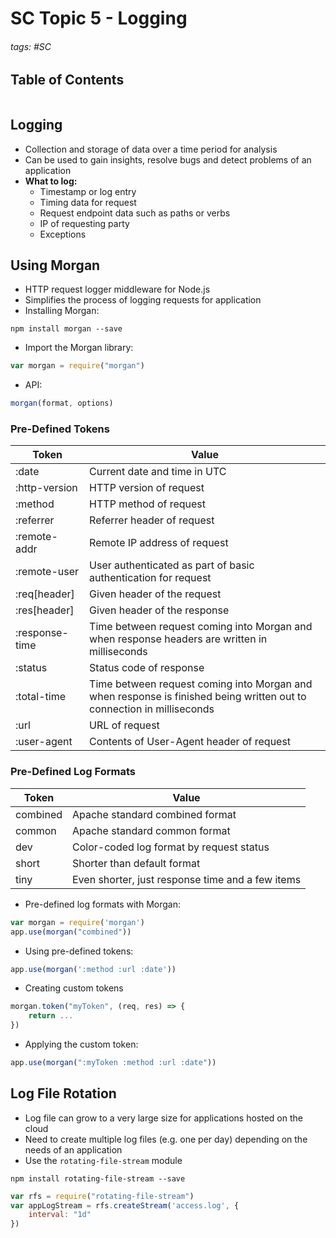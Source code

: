 # SC Topic 5 - Logging

###### tags: #SC 

## Table of Contents
```toc
```

## Logging
- Collection and storage of data over a time period for analysis
- Can be used to gain insights, resolve bugs and detect problems of an application
- **What to log:**
	- Timestamp or log entry
	- Timing data for request
	- Request endpoint data such as paths or verbs
	- IP of requesting party
	- Exceptions

## Using Morgan
- HTTP request logger middleware for Node.js
- Simplifies the process of logging requests for application
- Installing Morgan:
```
npm install morgan --save
```
- Import the Morgan library:
```js
var morgan = require("morgan")
```
- API:
```js
morgan(format, options)
```

### Pre-Defined Tokens
| Token          | Value                                                                                                                 |
| -------------- | --------------------------------------------------------------------------------------------------------------------- |
| :date          | Current date and time in UTC                                                                                          |
| :http-version  | HTTP version of request                                                                                               |
| :method        | HTTP method of request                                                                                                |
| :referrer      | Referrer header of request                                                                                            |
| :remote-addr   | Remote IP address of request                                                                                          |
| :remote-user   | User authenticated as part of basic authentication for request                                                        |
| :req\[header\] | Given header of the request                                                                                           |
| :res\[header\] | Given header of the response                                                                                          |
| :response-time | Time between request coming into Morgan and when response headers are written in milliseconds                         |
| :status        | Status code of response                                                                                               |
| :total-time    | Time between request coming into Morgan and when response is finished being written out to connection in milliseconds |
| :url           | URL of request                                                                                                        |
| :user-agent    | Contents of User-Agent header of request                                                                              |

### Pre-Defined Log Formats
| Token    | Value                                            |
| -------- | ------------------------------------------------ |
| combined | Apache standard combined format                  |
| common   | Apache standard common format                    |
| dev      | Color-coded log format by request status         |
| short    | Shorter than default format                      |
| tiny     | Even shorter, just response time and a few items |

- Pre-defined log formats with Morgan:
```js
var morgan = require('morgan')
app.use(morgan("combined"))
```
- Using pre-defined tokens:
```js
app.use(morgan(':method :url :date'))
```
- Creating custom tokens
```js
morgan.token("myToken", (req, res) => {
	return ...
})
```
- Applying the custom token:
```js
app.use(morgan(":myToken :method :url :date"))
```

## Log File Rotation
- Log file can grow to a very large size for applications hosted on the cloud
- Need to create multiple log files (e.g. one per day) depending on the needs of an application
- Use the `rotating-file-stream` module
```
npm install rotating-file-stream --save
```
```js
var rfs = require("rotating-file-stream")
var appLogStream = rfs.createStream('access.log', {
	interval: "1d"
})
```